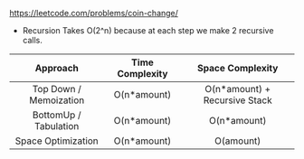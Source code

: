 https://leetcode.com/problems/coin-change/

- Recursion Takes O(2^n) because at each step we make 2 recursive calls.

|        Approach        | Time Complexity |        Space Complexity        |
| :--------------------: | :-------------: | :----------------------------: |
| Top Down / Memoization |  O(n\*amount)   | O(n\*amount) + Recursive Stack |
| BottomUp / Tabulation  |  O(n\*amount)   |          O(n\*amount)          |
|   Space Optimization   |  O(n\*amount)   |           O(amount)            |
